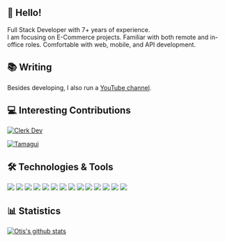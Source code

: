 ## 👋 Hello! 
Full Stack Developer with 7+ years of experience.  
I am focusing on E-Commerce projects. Familiar with both remote and in-office roles. Comfortable with web, mobile, and API development.

## 📚 Writing
Besides developing, I also run a [YouTube channel](https://www.youtube.com/channel/UCQPBUYsWKX5RVUc_QWn51hA).

## 💻 Interesting Contributions
[![Clerk Dev](https://github-readme-stats.vercel.app/api/pin/?username=clerkinc&repo=javascript&theme=dark&show_owner=true)](https://github.com/clerkinc/javascript/pull/1409)

[![Tamagui](https://github-readme-stats.vercel.app/api/pin/?username=tamagui&repo=tamagui&theme=dark&show_owner=true)](https://github.com/tamagui/tamagui/pull/170)

## 🛠️ Technologies & Tools
![](https://img.shields.io/badge/Code-JavaScript-informational?style=flat&color=informational&logo=javascript)
![](https://img.shields.io/badge/Code-React-informational?style=flat&color=informational&logo=react)
![](https://img.shields.io/badge/Code-TypeScript-informational?style=flat&color=informational)
![](https://img.shields.io/badge/Code-Vue-informational?style=flat&color=informational&logo=vue.js)
![](https://img.shields.io/badge/Code-EcmaScript-informational?style=flat&color=informational)
![](https://img.shields.io/badge/Code-Node-informational?style=flat&color=informational&logo=node.js)
![](https://img.shields.io/badge/Code-Nest-informational?style=flat&color=informational&logo=nestjs)
![](https://img.shields.io/badge/Code-PHP-informational?style=flat&color=informational&logo=php)
![](https://img.shields.io/badge/Code-Laravel-informational?style=flat&color=informational&logo=laravel)
![](https://img.shields.io/badge/Code-Wordpress-informational?style=flat&color=informational&logo=wordpress)
![](https://img.shields.io/badge/Tool-Webpack-informational?style=flat&color=warning&logo=webpack)
![](https://img.shields.io/badge/Tool-Jest-informational?style=flat&color=warning&logo=jest)
![](https://img.shields.io/badge/Tool-SCSS-informational?style=flat&color=warning&logo=sass)
![](https://img.shields.io/badge/Tool-Docker-informational?style=flat&color=warning&logo=docker)

## 📊 Statistics
[![Otis's github stats](https://github-readme-stats.vercel.app/api?username=kungfu321&theme=dark&count_private=true)](https://github.com/anuraghazra/github-readme-stats)
